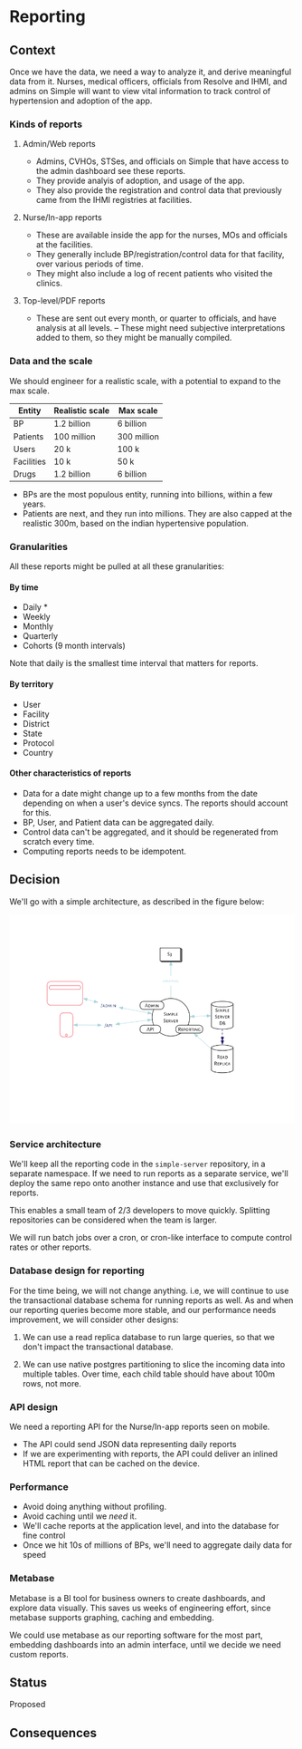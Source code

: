 # Reporting

## Context

Once we have the data, we need a way to analyze it, and derive meaningful data from it.
Nurses, medical officers, officials from Resolve and IHMI, and admins on Simple
will want to view vital information to track control of hypertension and adoption of the app.

### Kinds of reports
1. Admin/Web reports
    - Admins, CVHOs, STSes, and officials on Simple that have access to the admin dashboard see these reports.
    - They provide analyis of adoption, and usage of the app.
    - They also provide the registration and control data that previously came from the IHMI registries at facilities.

2. Nurse/In-app reports
    - These are available inside the app for the nurses, MOs and officials at the facilities.
    - They generally include BP/registration/control data for that facility, over various periods of time.
    - They might also include a log of recent patients who visited the clinics.

3. Top-level/PDF reports
    - These are sent out every month, or quarter to officials, and have analysis at all levels.
    – These might need subjective interpretations added to them, so they might be manually compiled.

### Data and the scale

We should engineer for a realistic scale, with a potential to expand to the max scale.

|Entity     | Realistic scale   | Max scale|
|-------    |-----------------  |----------|
| BP        |       1.2 billion | 6 billion |
| Patients |    100 million | 300 million |
| Users     |       20 k        | 100 k |
| Facilities |      10 k | 50 k |
| Drugs     |       1.2 billion | 6 billion |

- BPs are the most populous entity, running into billions, within a few years.
- Patients are next, and they run into millions. They are also capped at the realistic 300m, based on the indian hypertensive population.

### Granularities

All these reports might be pulled at all these granularities:

#### By time
- Daily *
- Weekly
- Monthly
- Quarterly
- Cohorts (9 month intervals)

Note that daily is the smallest time interval that matters for reports.

#### By territory
- User
- Facility
- District
- State
- Protocol
- Country

#### Other characteristics of reports
- Data for a date might change up to a few months from the date depending on when a user's device syncs. The reports should account for this.
- BP, User, and Patient data can be aggregated daily.
- Control data can't be aggregated, and it should be regenerated from scratch every time.
- Computing reports needs to be idempotent.

## Decision

We'll go with a simple architecture, as described in the figure below:

![reporting-arch](../reporting-arch.png "Reporting architecture")

### Service architecture
We'll keep all the reporting code in the `simple-server` repository,
in a separate namespace. If we need to run reports as a separate
service, we'll deploy the same repo onto another instance and use that
exclusively for reports.

This enables a small team of 2/3 developers to move quickly. Splitting
repositories can be considered when the team is larger.

We will run batch jobs over a cron, or cron-like interface to compute
control rates or other reports.

### Database design for reporting
For the time being, we will not change anything. i.e, we will continue
to use the transactional database schema for running reports as
well. As and when our reporting queries become more stable, and our
performance needs improvement, we will consider other designs:

1. We can use a read replica database to run large queries, so that we
   don't impact the transactional database.

2. We can use native postgres partitioning to slice the incoming data
  into multiple tables.  Over time, each child table should have about
  100m rows, not more.

### API design
We need a reporting API for the Nurse/In-app reports seen on mobile.
- The API could send JSON data representing daily reports
- If we are experimenting with reports, the API could deliver an inlined HTML report that can be cached on the device.

### Performance
- Avoid doing anything without profiling.
- Avoid caching until we _need_ it.
- We'll cache reports at the application level, and into the database
  for fine control
- Once we hit 10s of millions of BPs, we'll need to aggregate daily
  data for speed

### Metabase
Metabase is a BI tool for business owners to create dashboards, and
explore data visually. This saves us weeks of engineering effort,
since metabase supports graphing, caching and embedding.

We could use metabase as our reporting software for the most part,
embedding dashboards into an admin interface, until we decide we need
custom reports.

## Status

Proposed

## Consequences

